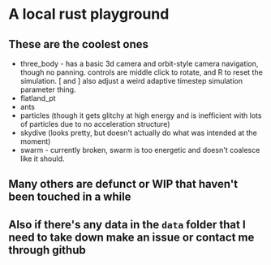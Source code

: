 # A local rust playground

## These are the coolest ones

* three_body - has a basic 3d camera and orbit-style camera navigation, though no panning. controls are middle click to rotate, and R to reset the simulation. [ and ] also adjust a weird adaptive timestep simulation parameter thing.
* flatland_pt
* ants
* particles (though it gets glitchy at high energy and is inefficient with lots of particles due to no acceleration structure)
* skydive (looks pretty, but doesn't actually do what was intended at the moment)
* swarm - currently broken, swarm is too energetic and doesn't coalesce like it should.

## Many others are defunct or WIP that haven't been touched in a while

## Also if there's any data in the `data` folder that I need to take down make an issue or contact me through github
